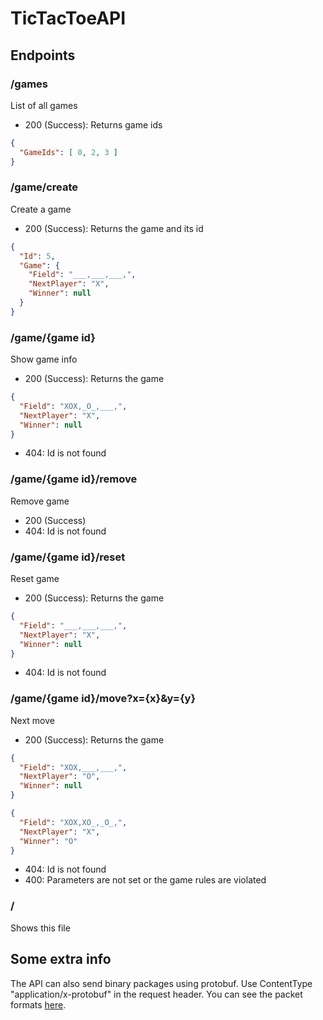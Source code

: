 ﻿# TicTacToeAPI

## Endpoints

### /games
List of all games

- 200 (Success): Returns game ids
```json
{
  "GameIds": [ 0, 2, 3 ]
}
```


### /game/create
Create a game

- 200 (Success): Returns the game and its id
```json
{
  "Id": 5,
  "Game": {
    "Field": "___,___,___,",
    "NextPlayer": "X",
    "Winner": null
  }
}
```


### /game/\{game id\}
Show game info

- 200 (Success): Returns the game
```json
{
  "Field": "XOX,_O_,___,",
  "NextPlayer": "X",
  "Winner": null
}
```

- 404: Id is not found


### /game/\{game id\}/remove
Remove game

- 200 (Success)
- 404: Id is not found


### /game/\{game id\}/reset
Reset game

- 200 (Success): Returns the game
```json
{
  "Field": "___,___,___,",
  "NextPlayer": "X",
  "Winner": null
}
```

- 404: Id is not found


### /game/\{game id\}/move?x={x}&y={y}
Next move

- 200 (Success): Returns the game
```json
{
  "Field": "XOX,___,___,",
  "NextPlayer": "O",
  "Winner": null
}
```
```json
{
  "Field": "XOX,XO_,_O_,",
  "NextPlayer": "X",
  "Winner": "O"
}
```

- 404: Id is not found
- 400: Parameters are not set or the game rules are violated



### /
Shows this file


## Some extra info
The API can also send binary packages using protobuf.
Use ContentType "application/x-protobuf" in the request header.
You can see the packet formats [here](/TicTacToeAPI/tree/master/DTOs).